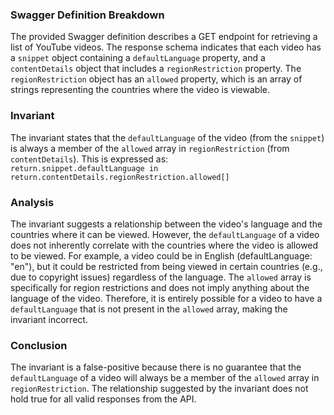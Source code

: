 ### Swagger Definition Breakdown
The provided Swagger definition describes a GET endpoint for retrieving a list of YouTube videos. The response schema indicates that each video has a `snippet` object containing a `defaultLanguage` property, and a `contentDetails` object that includes a `regionRestriction` property. The `regionRestriction` object has an `allowed` property, which is an array of strings representing the countries where the video is viewable.

### Invariant
The invariant states that the `defaultLanguage` of the video (from the `snippet`) is always a member of the `allowed` array in `regionRestriction` (from `contentDetails`). This is expressed as:  
`return.snippet.defaultLanguage in return.contentDetails.regionRestriction.allowed[]`

### Analysis
The invariant suggests a relationship between the video's language and the countries where it can be viewed. However, the `defaultLanguage` of a video does not inherently correlate with the countries where the video is allowed to be viewed. For example, a video could be in English (defaultLanguage: "en"), but it could be restricted from being viewed in certain countries (e.g., due to copyright issues) regardless of the language. The `allowed` array is specifically for region restrictions and does not imply anything about the language of the video. Therefore, it is entirely possible for a video to have a `defaultLanguage` that is not present in the `allowed` array, making the invariant incorrect.

### Conclusion
The invariant is a false-positive because there is no guarantee that the `defaultLanguage` of a video will always be a member of the `allowed` array in `regionRestriction`. The relationship suggested by the invariant does not hold true for all valid responses from the API.
